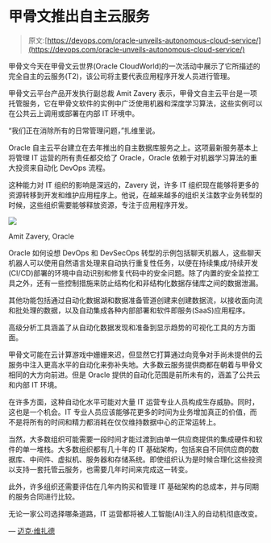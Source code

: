 # 甲骨文推出自主云服务

> 原文:[https://devops.com/oracle-unveils-autonomous-cloud-service/](https://devops.com/oracle-unveils-autonomous-cloud-service/)

甲骨文今天在甲骨文云世界(Oracle CloudWorld)的一次活动中展示了它所描述的完全自主的云服务(T2)，该公司将主要代表应用程序开发人员进行管理。

甲骨文云平台产品开发执行副总裁 Amit Zavery 表示，甲骨文自主云平台是一项托管服务，它在甲骨文软件的实例中广泛使用机器和深度学习算法，这些实例可以在公共云上调用或部署在内部 IT 环境中。

“我们正在消除所有的日常管理问题，”扎维里说。

Oracle 自主云平台建立在去年推出的自主数据库服务之上。这项最新服务基本上将管理 IT 运营的所有责任都交给了 Oracle，Oracle 依赖于对机器学习算法的重大投资来自动化 DevOps 流程。

这种能力对 IT 组织的影响是深远的，Zavery 说，许多 IT 组织现在能够将更多的资源转移到开发和维护应用程序上。他说，在越来越多的组织关注数字业务转型的时候，这些组织需要能够释放资源，专注于应用程序开发。

![](../Images/e92ec4f69d2f9e0f3bbd3b2b855fbc66.png)

Amit Zavery, Oracle

Oracle 如何设想 DevOps 和 DevSecOps 转型的示例包括聊天机器人，这些聊天机器人可以使用自然语言处理来自动执行重复性任务，以便在持续集成/持续开发(CI/CD)部署的环境中自动识别和修复代码中的安全问题。除了内置的安全监控工具之外，还有一些控制措施来防止结构化和非结构化数据存储库之间的数据泄漏。

其他功能包括通过自动化数据湖和数据准备管道创建来创建数据流，以接收面向流和批处理的数据，以及自动集成各种内部部署和软件即服务(SaaS)应用程序。

高级分析工具涵盖了从自动化数据发现和准备到显示趋势的可视化工具的方方面面。

甲骨文可能在云计算游戏中姗姗来迟，但显然它打算通过向竞争对手尚未提供的云服务中注入更高水平的自动化来弥补失地。大多数云服务提供商都在朝着与甲骨文相同的大方向前进。但是 Oracle 提供的自动化范围是前所未有的，涵盖了公共云和内部 IT 环境。

在许多方面，这种自动化水平可能对大量 IT 运营专业人员构成生存威胁。同时，这也是一个机会。IT 专业人员应该能够花更多的时间为业务增加真正的价值，而不是将所有的时间和精力都消耗在仅仅维持数据中心的正常运转上。

当然，大多数组织可能需要一段时间才能过渡到由单一供应商提供的集成硬件和软件的单一堆栈。大多数组织都有几十年的 IT 基础架构，包括来自不同供应商的数据库、中间件、虚拟机、服务器和存储系统。即使组织认为是时候合理化这些投资以支持一套托管云服务，也需要几年时间来完成这一转变。

此外，许多组织还需要评估在几年内购买和管理 IT 基础架构的总成本，并与同期的服务合同进行比较。

无论一家公司选择哪条道路，IT 运营都将被人工智能(AI)注入的自动机彻底改变。

— [迈克·维扎德](https://devops.com/author/mike-vizard/)